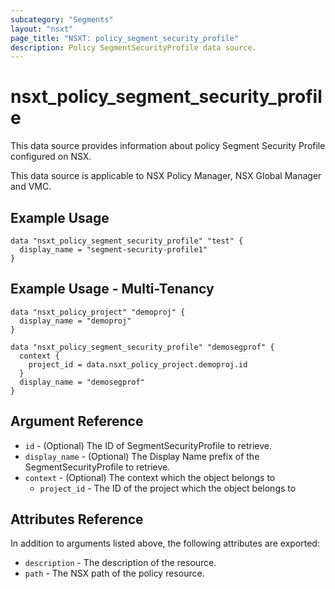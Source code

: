 ```yaml
---
subcategory: "Segments"
layout: "nsxt"
page_title: "NSXT: policy_segment_security_profile"
description: Policy SegmentSecurityProfile data source.
---
```


# nsxt_policy_segment_security_profile

This data source provides information about policy Segment Security Profile configured on NSX.

This data source is applicable to NSX Policy Manager, NSX Global Manager and VMC.

## Example Usage

```hcl
data "nsxt_policy_segment_security_profile" "test" {
  display_name = "segment-security-profile1"
}
```

## Example Usage - Multi-Tenancy

```hcl
data "nsxt_policy_project" "demoproj" {
  display_name = "demoproj"
}

data "nsxt_policy_segment_security_profile" "demosegprof" {
  context {
    project_id = data.nsxt_policy_project.demoproj.id
  }
  display_name = "demosegprof"
}
```

## Argument Reference

* `id` - (Optional) The ID of SegmentSecurityProfile to retrieve.
* `display_name` - (Optional) The Display Name prefix of the SegmentSecurityProfile to retrieve.
* `context` - (Optional) The context which the object belongs to
    * `project_id` - The ID of the project which the object belongs to

## Attributes Reference

In addition to arguments listed above, the following attributes are exported:

* `description` - The description of the resource.
* `path` - The NSX path of the policy resource.
